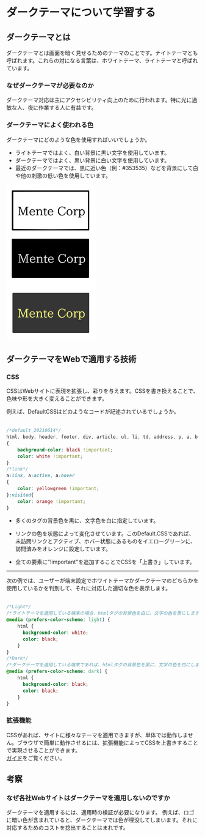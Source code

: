 # ダークテーマについて学習する

## ダークテーマとは

ダークテーマとは画面を暗く見せるためのテーマのことです。ナイトテーマとも呼ばれます。これらの対になる言葉は、ホワイトテーマ、ライトテーマと呼ばれています。

### なぜダークテーマが必要なのか

ダークテーマ対応は主にアクセシビリティ向上のために行われます。特に光に過敏な人、夜に作業する人に有益です。

### ダークテーマによく使われる色

ダークテーマにどのような色を使用すればいいでしょうか。
- ライトテーマではよく、白い背景に黒い文字を使用しています。
- ダークテーマではよく、黒い背景に白い文字を使用しています。
- 最近のダークテーマでは、黒に近い色（例：#353535）などを背景にして白や他の刺激の低い色を使用しています。

![Sample Image](IMG/example.png)

## ダークテーマをWebで適用する技術

### CSS
CSSはWebサイトに表現を拡張し、彩りを与えます。CSSを書き換えることで、色味や形を大きく変えることができます。

例えば、DefaultCSSはどのようなコードが記述されているでしょうか。

```css

/*default_20210614*/
html, body, header, footer, div, article, ul, li, td, address, p, a, b, span, strong, small, h1, h2, h3, h4, h5, aside, iframe, nav, form, th, tr, blockquote
{
    background-color: black !important;
    color: white !important;
}
/*link*/
a:link, a:active, a:hover
{
    color: yellowgreen !important;
}:visited{
    color: orange !important;
}
```
- 多くのタグの背景色を黒に、文字色を白に指定しています。

- リンクの色を状態によって変化させています。このDefault.CSSであれば、未訪問リンクとアクティブ、ホバー状態にあるものをイエローグリーンに、訪問済みをオレンジに設定しています。

- 全ての要素に"!important"を追加することでCSSを「上書き」しています。

---

次の例では、ユーザーが端末設定でホワイトテーマかダークテーマのどちらかを使用しているかを判別して、それに対応した適切な色を表示します。

```css

/*Light*/
/*ライトテーマを適用している端末の場合、htmlタグの背景色を白に、文字の色を黒にします。*/
@media (prefers-color-scheme: light) {
    html {
      background-color: white;
      color: black;
    }
}
/*Dark*/
/*ダークテーマを適用している端末であれば、htmlタグの背景色を黒に、文字の色を白にします。*/
@media (prefers-color-scheme: dark) {
    html {
      background-color: black;
      color: black;
    }
}
```

### 拡張機能

CSSがあれば、サイトに様々なテーマを適用できますが、単体では動作しません。ブラウザで簡単に動作させるには、拡張機能によってCSSを上書きすることで実現させることができます。  
[ガイド](guide.ja.md)をご覧ください。

## 考察

### なぜ各社Webサイトはダークテーマを適用しないのですか

ダークテーマを適用するには、適用時の検証が必要になります。
例えば、ロゴに暗い色が含まれていると、ダークテーマでは色が埋没してしまいます。それに対応するためのコストを捻出することはまれです。